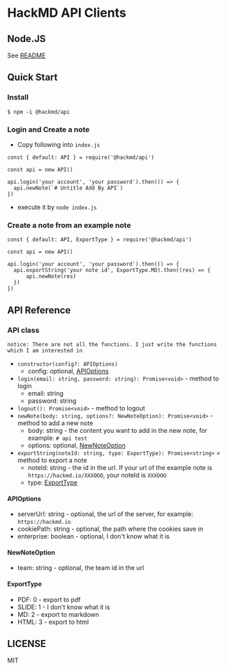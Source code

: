 # HackMD API Clients

## Node.JS

See [README](./nodejs)

## Quick Start

### Install
```
$ npm -i @hackmd/api
```

### Login and Create a note

- Copy following into `index.js`

```
const { default: API } = require('@hackmd/api')

const api = new API()

api.login('your account', 'your password').then(() => {
  api.newNote(`# Untitle Add By API`)
})
```

- execute it by `node index.js`

### Create a note from an example note

```
const { default: API, ExportType } = require('@hackmd/api')

const api = new API()

api.login('your account', 'your password').then(() => {
  api.exportString('your note id', ExportType.MD).then((res) => {
      api.newNote(res)
  })
})
```

## API Reference

### API class

`notice: There are not all the functions. I just write the functions which I am interested in`

- `constructor(config?: APIOptions)`
  - config: optional, [APIOptions](#APIOptions)
- `login(email: string, password: string): Promise<void>` - method to login
  - email: string
  - password: string
- `logout(): Promise<void>` - method to logout
- `newNote(body: string, options?: NewNoteOption): Promise<void>` - method to add a new note
  - body: string - the content you want to add in the new note, for example: `# api test`
  - options: optional, [NewNoteOption](#NewNoteOption)
- `exportString(noteId: string, type: ExportType): Promise<string>` = method to export a note
  - noteId: string - the id in the url. If your url of the example note is `https://hackmd.io/XXXOOO`, your noteId is `XXXOOO`
  - type: [ExportType](#ExportType) 

#### APIOptions

- serverUrl: string - optional, the url of the server, for example: `https://hackmd.io`
- cookiePath: string - optional, the path where the cookies save in
- enterprise: boolean - optional, I don't know what it is

#### NewNoteOption
- team: string - optional, the team id in the url

#### ExportType

- PDF: 0 - export to pdf
- SLIDE: 1 - I don't know what it is
- MD: 2 - export to markdown
- HTML: 3 - export to html

## LICENSE

MIT
